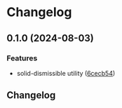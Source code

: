 # Changelog

## 0.1.0 (2024-08-03)


### Features

* solid-dismissible utility ([6cecb54](https://github.com/corvudev/corvu/commit/6cecb543f69af6dbf2e99de078ff52e0f843d2b4))

## Changelog
